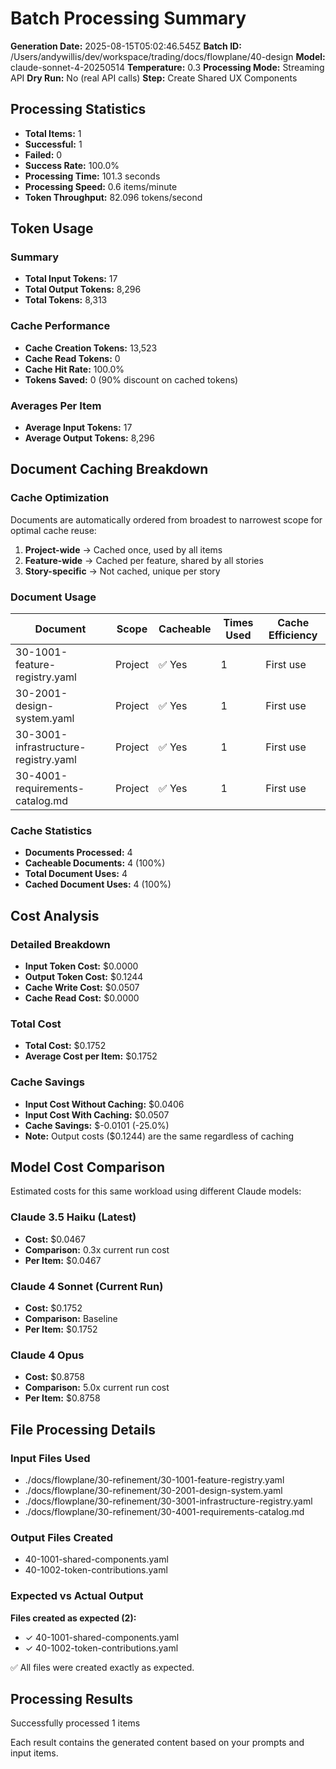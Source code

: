 # Batch Processing Summary

**Generation Date:** 2025-08-15T05:02:46.545Z
**Batch ID:** /Users/andywillis/dev/workspace/trading/docs/flowplane/40-design
**Model:** claude-sonnet-4-20250514
**Temperature:** 0.3
**Processing Mode:** Streaming API
**Dry Run:** No (real API calls)
**Step:** Create Shared UX Components

## Processing Statistics

- **Total Items:** 1
- **Successful:** 1
- **Failed:** 0
- **Success Rate:** 100.0%
- **Processing Time:** 101.3 seconds
- **Processing Speed:** 0.6 items/minute
- **Token Throughput:** 82.096 tokens/second

## Token Usage

### Summary
- **Total Input Tokens:** 17
- **Total Output Tokens:** 8,296
- **Total Tokens:** 8,313

### Cache Performance
- **Cache Creation Tokens:** 13,523
- **Cache Read Tokens:** 0
- **Cache Hit Rate:** 100.0%
- **Tokens Saved:** 0 (90% discount on cached tokens)

### Averages Per Item
- **Average Input Tokens:** 17
- **Average Output Tokens:** 8,296

## Document Caching Breakdown

### Cache Optimization
Documents are automatically ordered from broadest to narrowest scope for optimal cache reuse:
1. **Project-wide** → Cached once, used by all items
2. **Feature-wide** → Cached per feature, shared by all stories
3. **Story-specific** → Not cached, unique per story

### Document Usage
| Document | Scope | Cacheable | Times Used | Cache Efficiency |
|----------|-------|-----------|------------|------------------|
| 30-1001-feature-registry.yaml | Project | ✅ Yes | 1 | First use |
| 30-2001-design-system.yaml | Project | ✅ Yes | 1 | First use |
| 30-3001-infrastructure-registry.yaml | Project | ✅ Yes | 1 | First use |
| 30-4001-requirements-catalog.md | Project | ✅ Yes | 1 | First use |

### Cache Statistics
- **Documents Processed:** 4
- **Cacheable Documents:** 4 (100%)
- **Total Document Uses:** 4
- **Cached Document Uses:** 4 (100%)


## Cost Analysis

### Detailed Breakdown
- **Input Token Cost:** $0.0000
- **Output Token Cost:** $0.1244
- **Cache Write Cost:** $0.0507
- **Cache Read Cost:** $0.0000

### Total Cost
- **Total Cost:** $0.1752
- **Average Cost per Item:** $0.1752

### Cache Savings
- **Input Cost Without Caching:** $0.0406
- **Input Cost With Caching:** $0.0507
- **Cache Savings:** $-0.0101 (-25.0%)
- **Note:** Output costs ($0.1244) are the same regardless of caching

## Model Cost Comparison

Estimated costs for this same workload using different Claude models:

### Claude 3.5 Haiku (Latest)
- **Cost:** $0.0467
- **Comparison:** 0.3x current run cost
- **Per Item:** $0.0467

### Claude 4 Sonnet (Current Run)
- **Cost:** $0.1752
- **Comparison:** Baseline
- **Per Item:** $0.1752

### Claude 4 Opus
- **Cost:** $0.8758
- **Comparison:** 5.0x current run cost
- **Per Item:** $0.8758

## File Processing Details

### Input Files Used
- ./docs/flowplane/30-refinement/30-1001-feature-registry.yaml
- ./docs/flowplane/30-refinement/30-2001-design-system.yaml
- ./docs/flowplane/30-refinement/30-3001-infrastructure-registry.yaml
- ./docs/flowplane/30-refinement/30-4001-requirements-catalog.md

### Output Files Created
- 40-1001-shared-components.yaml
- 40-1002-token-contributions.yaml

### Expected vs Actual Output
**Files created as expected (2):**
- ✓ 40-1001-shared-components.yaml
- ✓ 40-1002-token-contributions.yaml

✅ All files were created exactly as expected.

## Processing Results

Successfully processed 1 items


Each result contains the generated content based on your prompts and input items.
